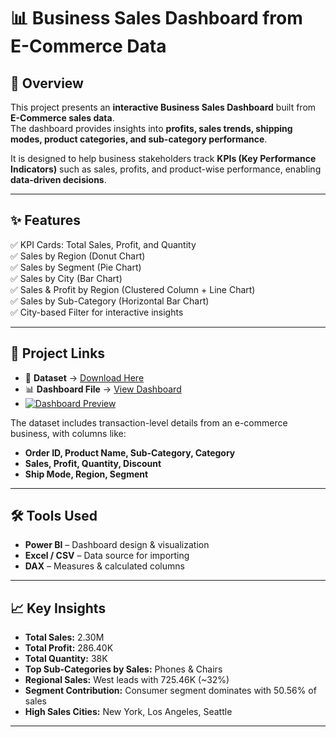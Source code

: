 # 📊 Business Sales Dashboard from E-Commerce Data

## 📝 Overview
This project presents an **interactive Business Sales Dashboard** built from **E-Commerce sales data**.  
The dashboard provides insights into **profits, sales trends, shipping modes, product categories, and sub-category performance**.  

It is designed to help business stakeholders track **KPIs (Key Performance Indicators)** such as sales, profits, and product-wise performance, enabling **data-driven decisions**.

---

## ✨ Features  
✅ KPI Cards: Total Sales, Profit, and Quantity  
✅ Sales by Region (Donut Chart)  
✅ Sales by Segment (Pie Chart)  
✅ Sales by City (Bar Chart)  
✅ Sales & Profit by Region (Clustered Column + Line Chart)  
✅ Sales by Sub-Category (Horizontal Bar Chart)  
✅ City-based Filter for interactive insights  

---

## 📂 Project Links 
- 📑 **Dataset** → [Download Here](https://github.com/amar4542/Business-Sales/blob/main/superstore.xls)  
- 📊 **Dashboard File** → [View Dashboard](./superstore.pbix)  
- [![Dashboard Preview](https://img.shields.io/badge/Preview-Dashboard-blue?style=for-the-badge&logo=powerbi)](https://github.com/amar4542/Business-Sales/blob/main/Snapshot%20of%20Business%20Sales.png)


The dataset includes transaction-level details from an e-commerce business, with columns like:
- **Order ID, Product Name, Sub-Category, Category**
- **Sales, Profit, Quantity, Discount**
- **Ship Mode, Region, Segment**

---

## 🛠 Tools Used
- **Power BI** – Dashboard design & visualization  
- **Excel / CSV** – Data source for importing  
- **DAX** – Measures & calculated columns  

---

## 📈 Key Insights  
- **Total Sales:** 2.30M  
- **Total Profit:** 286.40K  
- **Total Quantity:** 38K  
- **Top Sub-Categories by Sales:** Phones & Chairs  
- **Regional Sales:** West leads with 725.46K (~32%)  
- **Segment Contribution:** Consumer segment dominates with 50.56% of sales  
- **High Sales Cities:** New York, Los Angeles, Seattle    

---


